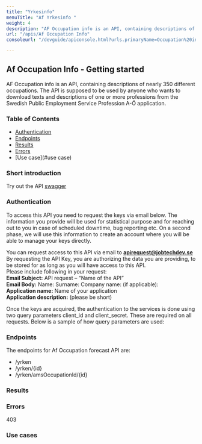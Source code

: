 ```yaml
---
title: "Yrkesinfo"
menuTitle: "Af Yrkesinfo "
weight: 4
description: "AF Occupation info is an API, containing descriptions of nearly 350 different occupations."
url: "/apis/Af Occupation Info"
consoleurl: "/devguide/apiconsole.html?urls.primaryName=Occupation%20info%20"

---
```




## Af Occupation Info - Getting started



 AF Occupation info is an API, containing descriptions of nearly 350 different occupations. 
The API is supposed to be used by anyone who wants to download texts and descriptions of one or more professions from the Swedish Public Employment Service Profession A-Ö application.

### Table of Contents
* [Authentication](#authentication)
* [Endpoints](#endpoints)
* [Results](#results)
* [Errors](#errors)
* [Use case](#use case)



### Short introduction

Try out the API [swagger](/docs/occupations/yrkesinfoswagger/)
 


### Authentication
To access this API you need to request the keys via email below. The information you provide will be used for statistical purpose and for reaching out to you in case of scheduled downtime, bug reporting etc. 
On a second phase, we will use this information to create an account where you will be able to manage your keys directly.  

You can request access to this API via email to **apirequest@jobtechdev.se**
By requesting the API Key, you are authorizing the data you are providing, to be stored for as long as you will have access to this API.  
Please include following in your request:  
**Email Subject:** API request – “Name of the API”  
**Email Body:** Name: Surname: Company name: (if applicable):  
**Application name:** Name of your application  
**Application description:** (please be short)    

Once the keys are acquired, the authentication to the services is done using two query parameters client_id and client_secret. 
These are required on all requests. Below is a sample of how query parameters are used:

### Endpoints
The endpoints for Af Occupation forecast API are:

* /yrken  
* /yrken/{id}
* /yrken/amsOccupationId/{id}





### Results




### Errors

403 

### Use cases






